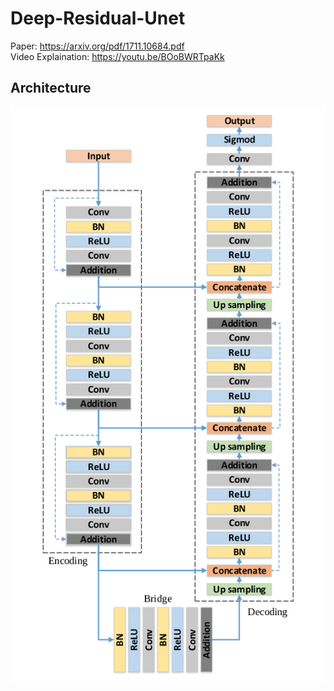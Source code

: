 # Deep-Residual-Unet

Paper: https://arxiv.org/pdf/1711.10684.pdf <br/>
Video Explaination: https://youtu.be/BOoBWRTpaKk

## Architecture
<img src="images/arch.png">
